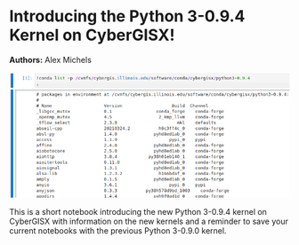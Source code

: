 # Introducing the Python 3-0.9.4 Kernel on CyberGISX!

**Authors:** Alex Michels

![terminal output list of packages](Python3-0.9.4.png)

This is a short notebook introducing the new Python 3-0.9.4 kernel on CyberGISX with information on the new kernels and a reminder to save your current notebooks with the previous Python 3-0.9.0 kernel.